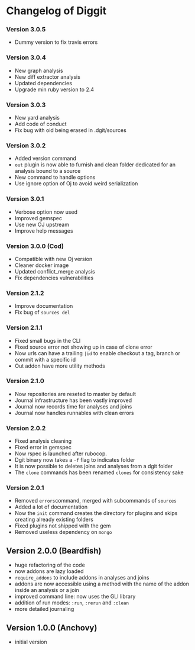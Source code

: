 # Changelog of Diggit

### Version 3.0.5
* Dummy version to fix travis errors

### Version 3.0.4
* New graph analysis
* New diff extractor analysis
* Updated dependencies
* Upgrade min ruby version to 2.4

### Version 3.0.3
* New yard analysis
* Add code of conduct
* Fix bug with oid being erased in .dgit/sources

### Version 3.0.2
* Added version command
* `out` plugin is now able to furnish and clean folder dedicated for an analysis bound to a source
* New command to handle options
* Use ignore option of Oj to avoid weird serialization

### Version 3.0.1
* Verbose option now used
* Improved gemspec
* Use new OJ upstream
* Improve help messages

### Version 3.0.0 (Cod)
* Compatible with new Oj version
* Cleaner docker image
* Updated conflict_merge analysis
* Fix dependencies vulnerabilities

### Version 2.1.2
* Improve documentation
* Fix bug of `sources del`

### Version 2.1.1
* Fixed small bugs in the CLI
* Fixed source error not showing up in case of clone error
* Now urls can have a trailing `|id` to enable checkout a tag, branch or commit with a specific id
* Out addon have more utility methods

### Version 2.1.0
* Now repositories are reseted to master by default
* Journal infrastructure has been vastly improved
* Journal now records time for analyses and joins
* Journal now handles runnables with clean errors

### Version 2.0.2
* Fixed analysis cleaning
* Fixed error in gemspec
* Now rspec is launched after rubocop.
* Dgit binary now takes a `-f` flag to indicates folder
* It is now possible to deletes joins and analyses from a dgit folder
* The `clone` commands has been renamed `clones` for consistency sake

### Version 2.0.1
* Removed `errors`command, merged with subcommands of `sources`
* Added a lot of documentation
* Now the `init` command creates the directory for plugins and skips creating already existing folders
* Fixed plugins not shipped with the gem
* Removed useless dependency on `mongo`

## Version 2.0.0 (Beardfish)
* huge refactoring of the code
* now addons are lazy loaded
* `require_addons` to include addons in analyses and joins
* addons are now accessible using a method with the name of the addon inside an analysis or a join
* improved command line: now uses the GLI library
* addition of run modes: `:run`, `:rerun` and `:clean`
* more detailed journaling

## Version 1.0.0 (Anchovy)
* initial version
